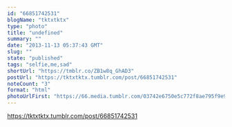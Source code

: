```yaml
---
id: "66851742531"
blogName: "tktxtktx"
type: "photo"
title: "undefined"
summary: ""
date: "2013-11-13 05:37:43 GMT"
slug: ""
state: "published"
tags: "selfie,me,sad"
shortUrl: "https://tmblr.co/ZB1w8q_GhAD3"
postUrl: "https://tktxtktx.tumblr.com/post/66851742531"
noteCount: "3"
format: "html"
photoUrlFirst: "https://66.media.tumblr.com/03742e6750e5c772f8ae795f9e989596/tumblr_mw6syva3011slxn9qo1_1280.jpg"
---
```


https://tktxtktx.tumblr.com/post/66851742531